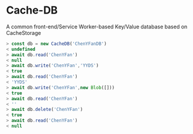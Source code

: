 # Cache-DB

A common front-end/Service Worker-based Key/Value database based on CacheStorage


```js
> const db = new CacheDB('ChenYFanDB')
< undefined
> await db.read('ChenYFan')
< null
> await db.write('ChenYFan','YYDS')
< true
> await db.read('ChenYFan')
< 'YYDS'
> await db.write('ChenYFan',new Blob([]))
< true
> await db.read('ChenYFan')
< ''
> await db.delete('ChenYFan')
< true
> await db.read('ChenYFan')
< null
```
